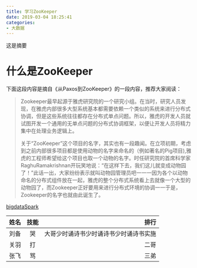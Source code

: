 ```yaml
---
title: 学习ZooKeeper
date: 2019-03-04 18:25:41
categories:
- 大数据
---
```

这是摘要

<!-- more -->

# 什么是ZooKeeper
下面这段内容是摘自《从Paxos到ZooKeeper》的一段内容，推荐大家阅读：
> Zookeeper最早起源于雅虎研究院的一个研究小组。在当时，研究人员发现，在雅虎内部很多大型系统基本都需要依赖一个类似的系统来进行分布式协调，但是这些系统往往都存在分布式单点问题。所以，雅虎的开发人员就试图开发一个通用的无单点问题的分布式协调框架，以便让开发人员将精力集中在处理业务逻辑上。
>
> 关于“ZooKeeper”这个项目的名字，其实也有一段趣闻。在立项初期，考虑到之前内部很多项目都是使用动物的名字来命名的（例如著名的Pig项目),雅虎的工程师希望给这个项目也取一个动物的名字。时任研究院的首席科学家RaghuRamakrishnan开玩笑地说：“在这样下去，我们这儿就变成动物园了！”此话一出，大家纷纷表示就叫动物园管理员吧一一一因为各个以动物命名的分布式组件放在一起，雅虎的整个分布式系统看上去就像一个大型的动物园了，而Zookeeper正好要用来进行分布式环境的协调一一于是，Zookeeper的名字也就由此诞生了。

[bigdataSpark](https://github.com/peengtao123/bigdataSpark "这个可以有")

姓名|技能|排行
--|:--:|--:
刘备|哭|大哥少时诵诗书少时诵诗书少时诵诗书实施
关羽|打|二哥
张飞|骂|三弟